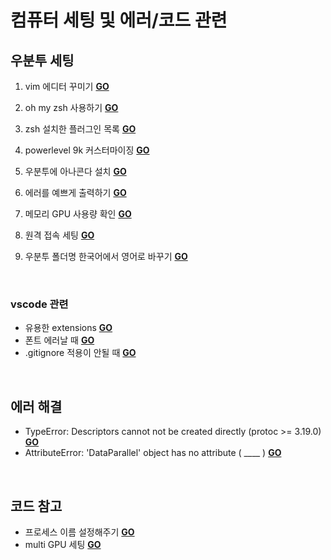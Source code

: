 # 컴퓨터 세팅 및 에러/코드 관련

## 우분투 세팅
1. vim 에디터 꾸미기 [**GO**](https://github.com/MinJeongwon/settings_ubuntu/blob/main/1.%20vimrc%20settings.md)

2. oh my zsh 사용하기 [**GO**](https://github.com/MinJeongwon/settings_ubuntu/blob/main/2.%20install%20oh%20my%20zsh.md)

3. zsh 설치한 플러그인 목록 [**GO**](https://github.com/MinJeongwon/settings_ubuntu/blob/main/3.%20zsh%20plugins.md)
   
4. powerlevel 9k 커스터마이징 [**GO**](https://github.com/MinJeongwon/settings_ubuntu/blob/main/4.%20customizing%20powerlevel10k%20theme.md)
   
5. 우분투에 아나콘다 설치 [**GO**](https://github.com/MinJeongwon/settings_ubuntu/blob/main/5.%20install%20anaconda.md)

6. 에러를 예쁘게 출력하기 [**GO**](https://github.com/MinJeongwon/settings_ubuntu/blob/main/6.%20install%20pretty_errors.md)

7. 메모리 GPU 사용량 확인 [**GO**](https://github.com/MinJeongwon/settings_ubuntu/blob/main/7.%20install%20htop%20glances.md)   

8. 원격 접속 세팅 [**GO**](https://github.com/MinJeongwon/settings_ubuntu/blob/main/8.%20ssh%20settings.md)    

9. 우분투 폴더명 한국어에서 영어로 바꾸기 [**GO**](https://github.com/MinJeongwon/settings_ubuntu/blob/main/9.%20kor%20folder%20names%20into%20eng.md)  

<br>

### vscode 관련         
+ 유용한 extensions [**GO**](https://github.com/MinJeongwon/settings_ubuntu/blob/main/Vscode1_vscode%20useful%20extensions.md)       
+ 폰트 에러날 때 [**GO**](https://github.com/MinJeongwon/settings_ubuntu/blob/main/Vscode2_font%20error.md)      
+ .gitignore 적용이 안될 때 [**GO**](https://github.com/MinJeongwon/settings_ubuntu/blob/main/Vscode3_applying%20gitignore.md)          

<br>

## 에러 해결     
+ TypeError: Descriptors cannot not be created directly (protoc >= 3.19.0) [**GO**](https://github.com/MinJeongwon/settings_ubuntu/blob/main/Error1_Descriptors%20cannot%20not%20be%20created%20directly.md)    
+ AttributeError: 'DataParallel' object has no attribute ( ____ )  [**GO**](https://github.com/MinJeongwon/settings_ubuntu/blob/main/Error1_Descriptors%20cannot%20not%20be%20created%20directly.md)    

<br>

## 코드 참고       
+ 프로세스 이름 설정해주기 [**GO**](https://github.com/MinJeongwon/settings_ubuntu/blob/main/Code1_set%20process%20name.md)     
+ multi GPU 세팅 [**GO**](https://github.com/MinJeongwon/settings_ubuntu/blob/main/Code2_multi%20gpu%20settings.md)      
